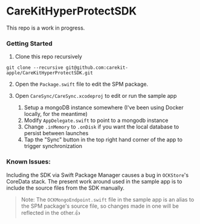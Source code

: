 # CareKitHyperProtectSDK

This repo is a work in progress.

### Getting Started
1. Clone this repo recursively
```
git clone --recursive git@github.com:carekit-apple/CareKitHyperProtectSDK.git
```

2. Open the `Package.swift` file to edit the SPM package.

3. Open `CareSync/CareSync.xcodeproj` to edit or run the sample app
    1. Setup a mongoDB instance somewhere (I've been using Docker locally, for the meantime)
    3. Modify `AppDelegate.swift` to point to a mongodb instance
    4. Change `.inMemory` to `.onDisk` if you want the local database to persist between launches
    5. Tap the "Sync" button in the top right hand corner of the app to trigger synchronization

### Known Issues: 
Including the SDK via Swift Package Manager causes a bug in `OCKStore`'s CoreData stack. The present work around used in the sample app is to include the source files from the SDK manually. 
> Note: The `OCKMongoEndpoint.swift` file in the sample app is an alias to the SPM package's source file, so changes made in one will be reflected in the other.👍

